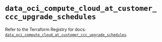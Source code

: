 # `data_oci_compute_cloud_at_customer_ccc_upgrade_schedules`

Refer to the Terraform Registry for docs: [`data_oci_compute_cloud_at_customer_ccc_upgrade_schedules`](https://registry.terraform.io/providers/oracle/oci/7.19.0/docs/data-sources/compute_cloud_at_customer_ccc_upgrade_schedules).
